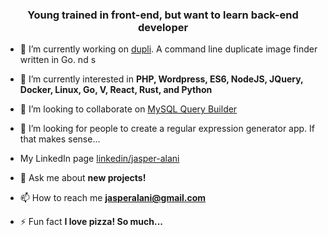<h3 align="center">Young trained in front-end, but want to learn back-end developer</h3>

- 🔭 I’m currently working on [dupli](https://github.com/jasperalani/dupli). A command line duplicate image finder written in Go.
nd s
- 🌱 I’m currently interested in **PHP, Wordpress, ES6, NodeJS, JQuery, Docker, Linux, Go, V, React, Rust, and Python**

- 👯 I’m looking to collaborate on [MySQL Query Builder](https://github.com/jasperalani/mysql-query-builder)

- 🤔 I’m looking for people to create a regular expression generator app. If that makes sense...

- My LinkedIn page [linkedin/jasper-alani](https://www.linkedin.com/in/jasper-alani-08b80a139)

- 💬 Ask me about **new projects!**

- 📫 How to reach me **jasperalani@gmail.com**

- ⚡ Fun fact **I love pizza! So much...**
